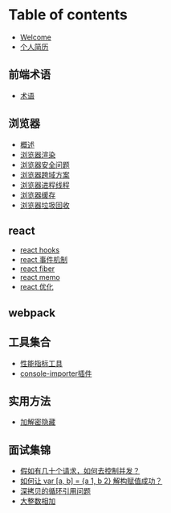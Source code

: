 <!--
 * @Author: jiangmengxia jiangmengxia@nnuo.com
 * @Date: 2024-08-15 15:05:25
 * @LastEditors: jiangmengxia jiangmengxia@qq.com
 * @LastEditTime: 2024-08-25 18:58:48
 * @FilePath: /jiangmengxia.github.io/SUMMARY.md
 * @Description: Description
-->
# Table of contents

* [Welcome](README.md)
* [个人简历](jianli.md)

## 前端术语

* [术语](terms/terms.md)

## 浏览器

* [概述](browser-problems/overview.md)
* [浏览器渲染](browser-problems/render.md)
* [浏览器安全问题](browser-problems/security.md)
* [浏览器跨域方案](browser-problems/cross-domain.md)
* [浏览器进程线程](browser-problems/process-thread.md)
* [浏览器缓存](browser-problems/cache.md)
* [浏览器垃圾回收](browser-problems/garbage-collect.md)

## react

* [react hooks](react/hooks.md)
* [react 事件机制](react/react-event.md)
* [react fiber](react/react-fiber.md)
* [react memo](react/memo.md)
* [react 优化](react/react-optimize.md)

## webpack

## 工具集合

* [性能指标工具](tools/performance-index.md)
* [console-importer插件](tools/console-importer.md)

## 实用方法

* [加解密隐藏](utilities/encode-decode.md)

## 面试集锦
* [假如有几十个请求，如何去控制并发？](iterview-highlights/interface-concurrency.md)
* [如何让 var [a, b] = {a 1, b 2} 解构赋值成功？](iterview-highlights/deconstruction-object-to-array.md)
* [深拷贝的循环引用问题](interview-highlights/deepclone.md)
* [大整数相加](interview-highlights/big-number-add.md)
